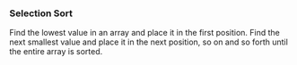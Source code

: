 ### Selection Sort

Find the lowest value in an array and place it in the first position. Find the next smallest value and place it in the next position, so on and so forth until the entire array is sorted.
